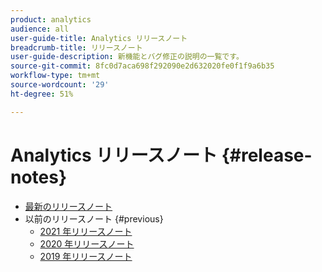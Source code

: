 ```yaml
---
product: analytics
audience: all
user-guide-title: Analytics リリースノート
breadcrumb-title: リリースノート
user-guide-description: 新機能とバグ修正の説明の一覧です。
source-git-commit: 8fc0d7aca698f292090e2d632020fe0f1f9a6b35
workflow-type: tm+mt
source-wordcount: '29'
ht-degree: 51%

---
```



# Analytics リリースノート {#release-notes}

+ [最新のリリースノート](latest.md)
+ 以前のリリースノート {#previous}
   + [2021 年リリースノート](2021.md)
   + [2020 年リリースノート](2020.md)
   + [2019 年リリースノート](2019-earlier.md)
